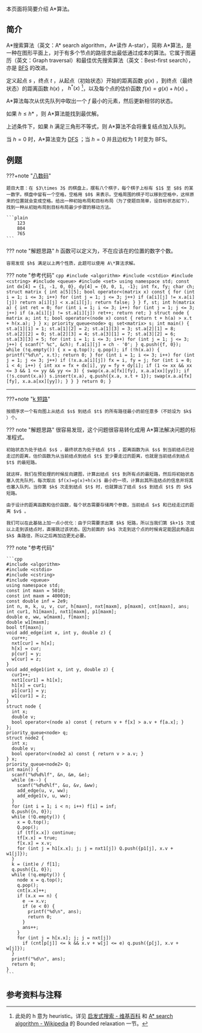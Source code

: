 本页面将简要介绍 A\*算法。

## 简介

A\*搜索算法（英文：A\* search algorithm，A\*读作 A-star），简称 A\*算法，是一种在图形平面上，对于有多个节点的路径求出最低通过成本的算法。它属于图遍历（英文：Graph traversal）和最佳优先搜索算法（英文：Best-first search），亦是 [BFS](./bfs.md) 的改进。

定义起点 $s$ ，终点 $t$ ，从起点（初始状态）开始的距离函数 $g(x)$ ，到终点（最终状态）的距离函数 $h(x)$ ， $h^{\ast}(x)$ [^note1]，以及每个点的估价函数 $f(x)=g(x)+h(x)$ 。

A\*算法每次从优先队列中取出一个 $f$ 最小的元素，然后更新相邻的状态。

如果 $h\leq h*$ ，则 A\*算法能找到最优解。

上述条件下，如果 $h$ 满足三角形不等式，则 A\*算法不会将重复结点加入队列。

当 $h=0$ 时，A\*算法变为 [DFS](./dfs.md) ；当 $h=0$ 并且边权为 $1$ 时变为 BFS。

## 例题

???+note "[八数码](https://www.luogu.com.cn/problem/P1379)" 

    题目大意：在 $3\times 3$ 的棋盘上，摆有八个棋子，每个棋子上标有 $1$ 至 $8$ 的某一数字。棋盘中留有一个空格，空格用 $0$ 来表示。空格周围的棋子可以移到空格中，这样原来的位置就会变成空格。给出一种初始布局和目标布局（为了使题目简单，设目标状态如下），找到一种从初始布局到目标布局最少步骤的移动方法。

    ```plain
        123
        804
        765
    ```

??? note "解题思路"
     $h$ 函数可以定义为，不在应该在的位置的数字个数。
    
    容易发现 $h$ 满足以上两个性质，此题可以使用 A\*算法求解。

??? note "参考代码"
    ```cpp
    #include <algorithm>
    #include <cstdio>
    #include <cstring>
    #include <queue>
    #include <set>
    using namespace std;
    const int dx[4] = {1, -1, 0, 0}, dy[4] = {0, 0, 1, -1};
    int fx, fy;
    char ch;
    struct matrix {
      int a[5][5];
      bool operator<(matrix x) const {
        for (int i = 1; i <= 3; i++)
          for (int j = 1; j <= 3; j++)
            if (a[i][j] != x.a[i][j]) return a[i][j] < x.a[i][j];
        return false;
      }
    } f, st;
    int h(matrix a) {
      int ret = 0;
      for (int i = 1; i <= 3; i++)
        for (int j = 1; j <= 3; j++)
          if (a.a[i][j] != st.a[i][j]) ret++;
      return ret;
    }
    struct node {
      matrix a;
      int t;
      bool operator<(node x) const { return t + h(a) > x.t + h(x.a); }
    } x;
    priority_queue<node> q;
    set<matrix> s;
    int main() {
      st.a[1][1] = 1;
      st.a[1][2] = 2;
      st.a[1][3] = 3;
      st.a[2][1] = 8;
      st.a[2][2] = 0;
      st.a[2][3] = 4;
      st.a[3][1] = 7;
      st.a[3][2] = 6;
      st.a[3][3] = 5;
      for (int i = 1; i <= 3; i++)
        for (int j = 1; j <= 3; j++) {
          scanf(" %c", &ch);
          f.a[i][j] = ch - '0';
        }
      q.push({f, 0});
      while (!q.empty()) {
        x = q.top();
        q.pop();
        if (!h(x.a)) {
          printf("%d\n", x.t);
          return 0;
        }
        for (int i = 1; i <= 3; i++)
          for (int j = 1; j <= 3; j++)
            if (!x.a.a[i][j]) fx = i, fy = j;
        for (int i = 0; i < 4; i++) {
          int xx = fx + dx[i], yy = fy + dy[i];
          if (1 <= xx && xx <= 3 && 1 <= yy && yy <= 3) {
            swap(x.a.a[fx][fy], x.a.a[xx][yy]);
            if (!s.count(x.a)) s.insert(x.a), q.push({x.a, x.t + 1});
            swap(x.a.a[fx][fy], x.a.a[xx][yy]);
          }
        }
      }
      return 0;
    }
    ```

* * *

???+note "[k 短路](https://www.luogu.com.cn/problem/P2483)" 

    按顺序求一个有向图上从结点 $s$ 到结点 $t$ 的所有路径最小的前任意多（不妨设为 $k$ ）个。

??? note "解题思路"
    很容易发现，这个问题很容易转化成用 A\*算法解决问题的标准程式。
    
    初始状态为处于结点 $s$ ，最终状态为处于结点 $t$ ，距离函数为从 $s$ 到当前结点已经走过的距离，估价函数为从当前结点到结点 $t$ 至少要走过的距离，也就是当前结点到结点 $t$ 的最短路。
    
    就这样，我们在预处理的时候反向建图，计算出结点 $t$ 到所有点的最短路，然后将初始状态塞入优先队列，每次取出 $f(x)=g(x)+h(x)$ 最小的一项，计算出其所连结点的信息并将其也塞入队列。当你第 $k$ 次走到结点 $t$ 时，也就算出了结点 $s$ 到结点 $t$ 的 $k$ 短路。
    
    由于设计的距离函数和估价函数，每个状态需要存储两个参数，当前结点 $x$ 和已经走过的距离 $v$ 。
    
    我们可以在此基础上加一点小优化：由于只需要求出第 $k$ 短路，所以当我们第 $k+1$ 次或以上走到该结点时，直接跳过该状态。因为前面的 $k$ 次走到这个点的时候肯定能因此构造出 $k$ 条路径，所以之后再加边更无必要。

??? note "参考代码"

    ```cpp
    #include <algorithm>
    #include <cstdio>
    #include <cstring>
    #include <queue>
    using namespace std;
    const int maxn = 5010;
    const int maxm = 400010;
    const double inf = 2e9;
    int n, m, k, u, v, cur, h[maxn], nxt[maxm], p[maxm], cnt[maxn], ans;
    int cur1, h1[maxn], nxt1[maxm], p1[maxm];
    double e, ww, w[maxm], f[maxn];
    double w1[maxm];
    bool tf[maxn];
    void add_edge(int x, int y, double z) {
      cur++;
      nxt[cur] = h[x];
      h[x] = cur;
      p[cur] = y;
      w[cur] = z;
    }
    void add_edge1(int x, int y, double z) {
      cur1++;
      nxt1[cur1] = h1[x];
      h1[x] = cur1;
      p1[cur1] = y;
      w1[cur1] = z;
    }
    struct node {
      int x;
      double v;
      bool operator<(node a) const { return v + f[x] > a.v + f[a.x]; }
    };
    priority_queue<node> q;
    struct node2 {
      int x;
      double v;
      bool operator<(node2 a) const { return v > a.v; }
    } x;
    priority_queue<node2> Q;
    int main() {
      scanf("%d%d%lf", &n, &m, &e);
      while (m--) {
        scanf("%d%d%lf", &u, &v, &ww);
        add_edge(u, v, ww);
        add_edge1(v, u, ww);
      }
      for (int i = 1; i < n; i++) f[i] = inf;
      Q.push({n, 0});
      while (!Q.empty()) {
        x = Q.top();
        Q.pop();
        if (tf[x.x]) continue;
        tf[x.x] = true;
        f[x.x] = x.v;
        for (int j = h1[x.x]; j; j = nxt1[j]) Q.push({p1[j], x.v + w1[j]});
      }
      k = (int)e / f[1];
      q.push({1, 0});
      while (!q.empty()) {
        node x = q.top();
        q.pop();
        cnt[x.x]++;
        if (x.x == n) {
          e -= x.v;
          if (e < 0) {
            printf("%d\n", ans);
            return 0;
          }
          ans++;
        }
        for (int j = h[x.x]; j; j = nxt[j])
          if (cnt[p[j]] <= k && x.v + w[j] <= e) q.push({p[j], x.v + w[j]});
      }
      printf("%d\n", ans);
      return 0;
    }
    ```

## 参考资料与注释

[^note1]: 此处的 h 意为 heuristic。详见 [启发式搜索 - 维基百科](https://zh.wikipedia.org/wiki/%E5%90%AF%E5%8F%91%E5%BC%8F%E6%90%9C%E7%B4%A2) 和 [A\* search algorithm - Wikipedia](https://en.wikipedia.org/wiki/A*_search_algorithm#Bounded_relaxation) 的 Bounded relaxation 一节。
